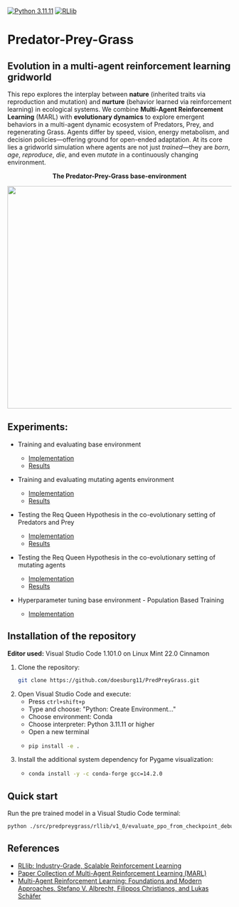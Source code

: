 [![Python 3.11.11](https://img.shields.io/badge/python-3.11.11-blue.svg)](https://www.python.org/downloads/release/python-31111/)
[![RLlib](https://img.shields.io/badge/RLlib-v2.49.0-blue)](https://docs.ray.io/en/latest/rllib/)


# Predator-Prey-Grass
## Evolution in a multi-agent reinforcement learning gridworld

This repo explores the interplay between **nature** (inherited traits via reproduction and mutation) and **nurture** (behavior learned via reinforcement learning) in ecological systems. We combine **Multi-Agent Reinforcement Learning** (MARL) with **evolutionary dynamics** to explore emergent behaviors in a multi-agent dynamic ecosystem of Predators, Prey, and regenerating Grass. Agents differ by speed, vision, energy metabolism, and decision policies—offering ground for open-ended adaptation. At its core lies a gridworld simulation where agents are not just *trained*—they are *born*, *age*, *reproduce*, *die*, and even *mutate* in a continuously changing environment.

<p align="center">
    <b>The Predator-Prey-Grass base-environment</b></p>
<p align="center">
    <img align="center" src="./assets/images/gifs/rllib_pygame_1000.gif" width="600" height="500" />
</p>


## Experiments:

* Training and evaluating base environment
    * [Implementation](src/predpreygrass/rllib/v1_0)
    * [Results](https://doesburg11.github.io/pred-prey-grass/overview-ppg)

* Training and evaluating mutating agents environment
    * [Implementation](src/predpreygrass/rllib/v2_0)
    * [Results](https://github.com/doesburg11/PredPreyGrass/tree/main/src/predpreygrass/rllib/v2_0#v2_0-predator-prey-grass-mutating-agents-environment)

* Testing the Req Queen Hypothesis in the co-evolutionary setting of Predators and Prey
    * [Implementation](src/predpreygrass/rllib/v3_0/evaluate_red_queen_freeze_type_1_only.py)
    * [Results](https://doesburg11.github.io/pred-prey-grass/red-queen/)

* Testing the Req Queen Hypothesis in the co-evolutionary setting of mutating agents
    * [Implementation](src/predpreygrass/rllib/v2_0)
    * [Results](https://doesburg11.github.io/pred-prey-grass/red-queen/)

* Hyperparameter tuning base environment - Population Based Training
    * [Implementation](src/predpreygrass/rllib/v3_0/tune_ppo_predpreygrass_pbt_dev_3_works.py)


## Installation of the repository

**Editor used:** Visual Studio Code 1.101.0 on Linux Mint 22.0 Cinnamon

1. Clone the repository:
   ```bash
   git clone https://github.com/doesburg11/PredPreyGrass.git
   ```
2. Open Visual Studio Code and execute:
   - Press `ctrl+shift+p`
   - Type and choose: "Python: Create Environment..."
   - Choose environment: Conda
   - Choose interpreter: Python 3.11.11 or higher
   - Open a new terminal
   - ```bash
     pip install -e .
     ```
3. Install the additional system dependency for Pygame visualization:
    -   ```bash
        conda install -y -c conda-forge gcc=14.2.0
        ```
## Quick start
Run the pre trained model in a Visual Studio Code terminal:

```bash
python ./src/predpreygrass/rllib/v1_0/evaluate_ppo_from_checkpoint_debug.py

```



## References

- [RLlib: Industry-Grade, Scalable Reinforcement Learning](https://docs.ray.io/en/master/rllib/index.html)
- [Paper Collection of Multi-Agent Reinforcement Learning (MARL)](https://github.com/LantaoYu/MARL-Papers)
- [Multi-Agent Reinforcement Learning: Foundations and Modern Approaches. Stefano V. Albrecht, Filippos Christianos, and Lukas Schäfer](https://www.marl-book.com/download/marl-book.pdf)
